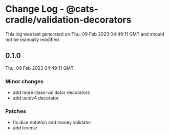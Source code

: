 # Change Log - @cats-cradle/validation-decorators

This log was last generated on Thu, 09 Feb 2023 04:49:11 GMT and should not be manually modified.

## 0.1.0
Thu, 09 Feb 2023 04:49:11 GMT

### Minor changes

- add more class-validator decorators
- add uuidv4 decorator

### Patches

- fix dice notation and money validator
- add license

